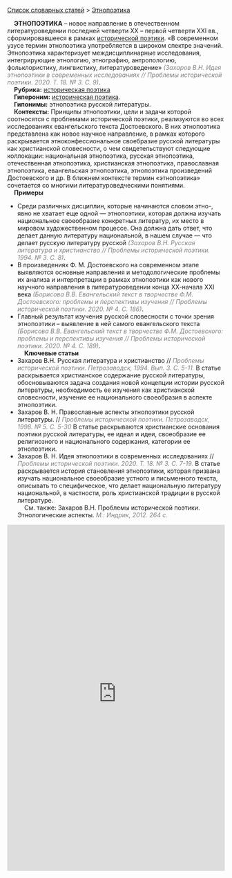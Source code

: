 <style>
st { color: Gray;
  font-style: italic;}
</style>

[Список словарных статей](https://thesaurus-dostoevsky.github.io/Thesaurus/) > [Этнопоэтика](этнопоэтика.md) 

&nbsp;&nbsp;&nbsp;&nbsp;**ЭТНОПОЭТИКА** – новое направление в отечественном литературоведении последней четверти ХХ – первой четверти ХХI вв., сформировавшееся в рамках [исторической поэтики](историческая_поэтика.md). «В современном узусе термин этнопоэтика употребляется в широком спектре значений. Этнопоэтика характеризует междисциплинарные исследования, интегрирующие этнологию, этнографию, антропологию, фольклористику, лингвистику, литературоведение» <st>(Захаров В.Н. Идея этнопоэтики в современных исследованиях // Проблемы исторической поэтики. 2020. Т. 18. № 3. С. 9)</st>.  
&nbsp;&nbsp;&nbsp;&nbsp;**Рубрика:** [историческая поэтика](histpoe.md)  
&nbsp;&nbsp;&nbsp;&nbsp;**Гипероним:** [историческая поэтика](историческая_поэтика.md).  
&nbsp;&nbsp;&nbsp;&nbsp;**Гипонимы:** этнопоэтика русской литературы.  
&nbsp;&nbsp;&nbsp;&nbsp;**Контексты:** Принципы этнопоэтики, цели и задачи которой соотносятся с проблемами исторической поэтики, реализуются во всех исследованиях евангельского текста Достоевского. В них этнопоэтика представлена как новое научное направление, в рамках которого раскрывается этноконфессиональное своебразие русской литературы как христианской словесности, о чем свидетельствуют следующие коллокации: национальная этнопоэтика,  русская этнопоэтика, отечественная этнопоэтика, христианская этнопоэтика, православная этнопоэтика, евангельская этнопоэтика, этнопоэтика произведений Достоевского и др. В ближнем контексте термин «этнопоэтика» сочетается со многими литературоведческими понятиями.   
&nbsp;&nbsp;&nbsp;&nbsp;**Примеры**  
* Среди различных дисциплин, которые начинаются словом этно-, явно не хватает еще одной — этнопоэтики, которая должна изучать национальное своеобразие конкретных литератур, их место в мировом художественном процессе. Она должна дать ответ, что делает данную литературу национальной, в нашем случае — что делает русскую литературу русской <st>(Захаров В.Н. Русская литература и христианство // Проблемы исторической поэтики. 1994. № 3. С. 8)</st>.
* В произведениях Ф. М. Достоевского на современном этапе выявляются основные направления и методологические проблемы их анализа и интерпретации в рамках этнопоэтики как нового научного направления в литературоведении конца ХХ-начала ХХI века <st>(Борисова В.В. Евангельский текст в творчестве Ф.М. Достоевского: проблемы и перспективы изучения // Проблемы исторической поэтики. 2020. № 4. С. 186)</st>.
* Главный результат изучения русской словесности с точки зрения этнопоэтики – выявление в ней самого евангельского текста <st>(Борисова В.В. Евангельский текст в творчестве Ф.М. Достоевского: проблемы и перспективы изучения // Проблемы исторической поэтики. 2020. № 4. С. 189)</st>.  <br>
&nbsp;&nbsp;&nbsp;&nbsp;**Ключевые статьи**  
* Захаров В.Н. Русская литература и христианство // <st>Проблемы исторической поэтики. Петрозаводск, 1994. Вып. 3. С. 5-11. </st> В статье раскрывается христианское содержание русской литературы, обосновываются задача создания новой концепции истории русской литературы, необходимость ее изучения как христианской словесности, изучение ее национального своеобразия в аспекте этнопоэтики.
* Захаров В. Н. Православные аспекты этнопоэтики русской литературы. //<st> Проблемы исторической поэтики. Петрозаводск, 1998. № 5. С. 5-30</st> В статье раскрываются христианские основания поэтики русской литературы, ее идеал и идеи, своеобразие ее религиозного и национального содержания, категории ее этнопоэтики.
* Захаров В. Н. Идея этнопоэтики в современных исследованиях // <st> Проблемы исторической поэтики.  2020. Т. 18. № 3. С. 7-19.</st> В статье раскрывается история становления этнопоэтики, которая призвана изучать национальное своеобразие устного и письменного текста, описывать то специфическое, что делает национальную литературу национальной, в частности, роль  христианской традиции в русской литературе.  
&nbsp;&nbsp;&nbsp;&nbsp;См. также: Захаров В.Н. Проблемы исторической поэтики. Этнологические аспекты. <st>М.: Индрик, 2012. 264 с.</st>

<iframe src="https://thesaurus-dostoevsky.github.io/nk/этнопоэтика.html" style="border:0px;width:100%;height:800px" allowfullscreen="true" webkitallowfullscreen="true" mozallowfullscreen="true">
